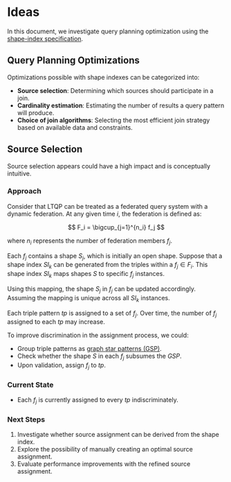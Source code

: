 # Ideas

In this document, we investigate query planning optimization using the [shape-index specification](https://github.com/constraintAutomaton/shape-index-specification).

## Query Planning Optimizations

Optimizations possible with shape indexes can be categorized into:

- **Source selection**: Determining which sources should participate in a join.
- **Cardinality estimation**: Estimating the number of results a query pattern will produce.
- **Choice of join algorithms**: Selecting the most efficient join strategy based on available data and constraints.


## Source Selection

Source selection appears could have a high impact and is conceptually intuitive.

### Approach

Consider that LTQP can be treated as a federated query system with a dynamic federation. At any given time $i$, the federation is defined as:

$$ F_i = \bigcup_{j=1}^{n_i} f_j $$

where $n_i$ represents the number of federation members $f_j$.

Each $f_j$ contains a shape $S_j$, which is initially an open shape.
Suppose that a shape index $SI_k$ can be generated from the triples within a $f_j \in F_i$. 
This shape index $SI_k$ maps shapes $S$ to specific $f_j$ instances.

Using this mapping, the shape $S_j$ in $f_j$ can be updated accordingly.
Assuming the mapping is unique across all $SI_k$ instances.

Each triple pattern $tp$ is assigned to a set of $f_j$. Over time, the number of $f_j$ assigned to each $tp$ may increase.

To improve discrimination in the assignment process, we could:
- Group triple patterns as [graph star patterns (GSP)](https://github.com/constraintAutomaton/Traveling-with-a-Map).
- Check whether the shape $S$ in each $f_j$ subsumes the $GSP$.
- Upon validation, assign $f_j$ to $tp$.

### Current State

- Each $f_j$ is currently assigned to every $tp$ indiscriminately.

### Next Steps

1. Investigate whether source assignment can be derived from the shape index.
2. Explore the possibility of manually creating an optimal source assignment.
3. Evaluate performance improvements with the refined source assignment.

